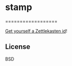 # stamp
==================

[Get yourself a Zettlekasten id](https://jimkang.com/stamp/)!

License
-------

BSD
